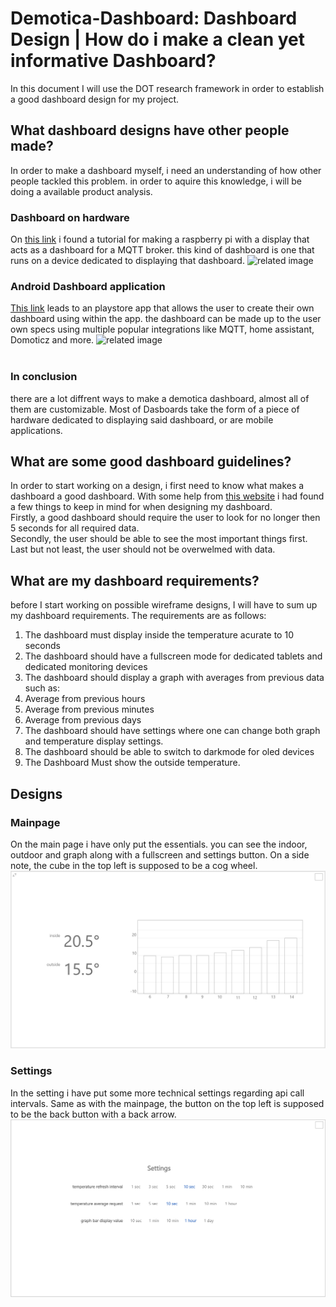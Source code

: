 # Demotica-Dashboard: Dashboard Design | How do i make a clean yet informative Dashboard?
In this document I will use the DOT research framework in order to establish a good dashboard design for my project. 

## What dashboard designs have other people made?
In order to make a dashboard myself, i need an understanding of how other people tackled this problem. in order to aquire this knowledge, i will be doing a available product analysis.
### Dashboard on hardware
On [this link](https://computertotaal.nl/artikelen/internet-thuis/zo-maak-je-een-eenvoudig-dashboard-voor-je-domoticasysteem/) i found a tutorial for making a raspberry pi with a display that acts as a dashboard for a MQTT broker. this kind of dashboard is one that runs on a device dedicated to displaying that dashboard.
![related image](https://api.reshift.nl/modules/media/show_image/569967/?width=640&crop=center)
### Android Dashboard application
[This link](https://play.google.com/store/apps/details?id=app.homehabit.view&hl=nl&gl=US) leads to an playstore app that allows the user to create their own dashboard using within the app. the dashboard can be made up to the user own specs using multiple popular integrations like MQTT, home assistant, Domoticz and more.
![related image](https://play-lh.googleusercontent.com/m1KCENqg8pVep7qdtcdrYjJtVnd--lH_t_7KP8phH-WuebTzTULqoSsQxt16IHIah_8=w2560-h1315)
<br/><br/>
### In conclusion
there are a lot diffrent ways to make a demotica dashboard, almost all of them are customizable. Most of Dasboards take the form of a piece of hardware dedicated to displaying said dashboard, or are mobile applications. 

## What are some good dashboard guidelines?
In order to start working on a design, i first need to know what makes a dashboard a good dashboard. 
With some help from [this website](https://www.eleken.co/blog-posts/dashboard-design-examples-that-catch-the-eye) i had found a few things to keep in mind for when designing my dashboard.<br/>
Firstly, a good dashboard should require the user to look for no longer then 5 seconds for all required data.<br/>
Secondly, the user should be able to see the most important things first.<br/>
Last but not least, the user should not be overwelmed with data.

## What are my dashboard requirements?
before I start working on possible wireframe designs, I will have to sum up my dashboard requirements.
The requirements are as follows:
1. The dashboard must display inside the temperature acurate to 10 seconds
2. The dashboard should have a fullscreen mode for dedicated tablets and dedicated monitoring devices
3. The dashboard should display a graph with averages from previous data such as:
  1. Average from previous hours 
  2. Average from previous minutes
  3. Average from previous days
4. The dashboard should have settings where one can change both graph and temperature display settings.
5. The dashboard should be able to switch to darkmode for oled devices
6. The Dashboard Must show the outside temperature.

## Designs
### Mainpage
On the main page i have only put the essentials. you can see the indoor, outdoor and graph along with a fullscreen and settings button.
On a side note, the cube in the top left is supposed to be a cog wheel.
![dashboard-pc.png](https://github.com/Rudolfisky/Demotica_Dashboard-Info/blob/main/Media/dashboard-pc.png?raw=true)
### Settings
In the setting i have put some more technical settings regarding api call intervals.
Same as with the mainpage, the button on the top left is supposed to be the back button with a back arrow.
![settings-pc.png](https://github.com/Rudolfisky/Demotica_Dashboard-Info/blob/main/Media/settings-pc.png?raw=true)
